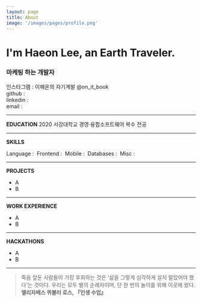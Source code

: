 ```yaml
---
layout: page
title: About
image: '/images/pages/profile.png'
---
```


# I'm **Haeon Lee**,  an Earth Traveler.
### 마케팅 하는 개발자

인스타그램 : 이해온의 자기계발 @on_it_book  
github :  
linkedin :  
email :  

---

**EDUCATION**
2020 서강대학교 경영·융합소프트웨어 복수 전공

---

**SKILLS**

Language : 
Frontend : 
Mobile : 
Databases : 
Misc : 

---

**PROJECTS**

- A
- B

---

**WORK EXPERIENCE**

- A
- B

---

**HACKATHONS**

- A
- B

---

> 죽음 앞둔 사람들이 가장 후회하는 것은 '삶을 그렇게 심각하게 살지 말았어야 했다'는 것이다.
우리는 모두 별의 순례자이며, 단 한 번의 놀이를 위해 이곳에 왔다.
**엘리자베스 퀴블러 로스, 『인생 수업』**